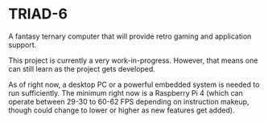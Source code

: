 # TRIAD-6
A fantasy ternary computer that will provide retro gaming and application support.

This project is currently a very work-in-progress. However, that means one can still learn as the project gets developed.

As of right now, a desktop PC or a powerful embedded system is needed to run sufficiently.  The minimum right now is a Raspberry Pi 4 (which can operate between 29-30 to 60-62 FPS depending on instruction makeup, though could change to lower or higher as new features get added).
